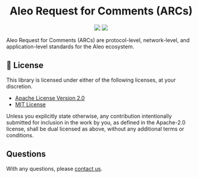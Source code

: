 <h1 align="center">Aleo Request for Comments (ARCs)</h1>

<p align="center">
    <a href="https://github.com/AleoHQ/ARCs/actions"><img src="https://github.com/AleoHQ/ARCs/workflows/CI/badge.svg"></a>
    <a href="https://discord.gg/wURR8A7vEe"><img src="https://img.shields.io/discord/700454073459015690?logo=discord"/></a>
</p>

Aleo Request for Comments (ARCs) are protocol-level, network-level, and application-level standards for the Aleo ecosystem.

## 📝 License

This library is licensed under either of the following licenses, at your discretion.

 * [Apache License Version 2.0](LICENSE-APACHE)
 * [MIT License](LICENSE-MIT)

Unless you explicitly state otherwise, any contribution intentionally submitted for inclusion in the work by you,
as defined in the Apache-2.0 license, shall be dual licensed as above, without any additional terms or conditions.

## Questions

With any questions, please [contact us][contact].

[rfcs]: https://en.wikipedia.org/wiki/Request_for_Comments
[contact]: mailto:support@aleo.org

